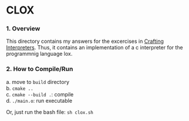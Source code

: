 # CLOX
### 1. Overview  
This directory contains my answers for the excercises in [Crafting Interpreters](https://craftinginterpreters.com/). Thus, it contains an implementation of a c interpreter for the programmnig language lox.
### 2. How to Compile/Run  
a. move to `build` directory  
b. `cmake ..`  
c. `cmake --build .`: compile  
d. `./main.o`: run executable  

Or, just run the bash file: `sh clox.sh`  